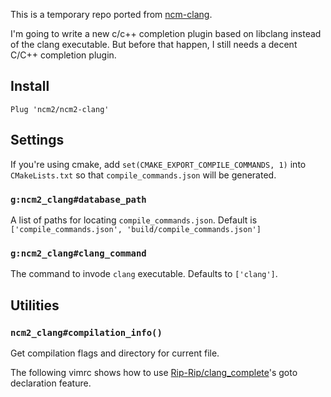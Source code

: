 This is a temporary repo ported from
[ncm-clang](https://github.com/roxma/ncm-clang).

I'm going to write a new c/c++ completion plugin based on libclang instead of
the clang executable. But before that happen, I still needs a decent C/C++
completion plugin.

## Install

```vim
Plug 'ncm2/ncm2-clang'
```

## Settings

If you're using cmake, add `set(CMAKE_EXPORT_COMPILE_COMMANDS, 1)` into
`CMakeLists.txt` so that `compile_commands.json` will be generated.

### `g:ncm2_clang#database_path`

A list of paths for locating `compile_commands.json`. Default is
`['compile_commands.json', 'build/compile_commands.json']`

### `g:ncm2_clang#clang_command`

The command to invode `clang` executable. Defaults to `['clang']`.

## Utilities

### `ncm2_clang#compilation_info()`

Get compilation flags and directory for current file.

The following vimrc shows how to use
[Rip-Rip/clang_complete](https://github.com/Rip-Rip/clang_complete)'s goto
declaration feature.

